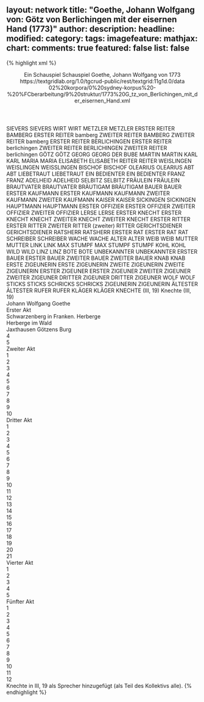 layout: network
title: "Goethe, Johann Wolfgang von: Götz von Berlichingen mit der eisernen Hand (1773)"
author:
description:
headline:
modified:
category:
tags:
imagefeature:
mathjax:
chart:
comments: true
featured: false
list: false
---
{% highlight xml %}
<?xml-model href="https://raw.githubusercontent.com/DLiNa/project/master/rules/lina.rnc"?><?xml-model href="https://raw.githubusercontent.com/DLiNa/project/master/rules/lina.sch"?>
<play xmlns="http://lina.digital">
	<header>
		<title>Götz von Berlichingen mit der eisernen Hand</title>
		<subtitle>Ein Schauspiel</subtitle>  
		<genretitle>Schauspiel</genretitle>
		<author>Goethe, Johann Wolfgang von</author>
		<date when="1773" type="print">1773</date>
		<source n="1">https://textgridlab.org/1.0/tgcrud-public/rest/textgrid:11g1d.0/data</source>
		<source n="2">02%20korpora/0%20sydney-korpus%20-%20%FCberarbeitung/9%20struktur/1773%20G_tz_von_Berlichingen_mit_der_eisernen_Hand.xml</source>
	</header>
	<personae>
		<character>
			<name>SIEVERS</name>
			<alias xml:id="sievers">
				<name>SIEVERS</name>
			</alias>
		</character>
		<character>
			<name>WIRT</name>
			<alias xml:id="wirt">
				<name>WIRT</name>
			</alias>
		</character>
		<character>
			<name>METZLER</name>
			<alias xml:id="metzler">
				<name>METZLER</name>
			</alias>
		</character>
		<character>
			<name>ERSTER REITER BAMBERG</name>
			<alias xml:id="erster_reiter_bamberg">
				<name>ERSTER REITER bamberg</name>
			</alias>
		</character>
		<character>
			<name>ZWEITER REITER BAMBERG</name>
			<alias xml:id="zweiter_reiter_bamberg">
				<name>ZWEITER REITER bamberg</name>
			</alias>
		</character>
		<character>
			<name>ERSTER REITER BERLICHINGEN</name>
			<alias xml:id="erster_reiter_berlichingen">
				<name>ERSTER REITER berlichingen</name>
			</alias>
		</character>
		<character>
			<name>ZWEITER REITER BERLICHINGEN</name>
			<alias xml:id="zweiter_reiter_berlichingen">
				<name>ZWEITER REITER berlichingen</name>
			</alias>
		</character>
		<character>
			<name>GÖTZ</name>
			<alias xml:id="götz">
				<name>GÖTZ</name>
			</alias>
		</character>
		<character>
			<name>GEORG</name>
			<alias xml:id="georg">
				<name>GEORG</name>
			</alias>
			<alias xml:id="der_bube">
				<name>DER BUBE</name>
			</alias>
		</character>
		<character>
			<name>MARTIN</name>
			<alias xml:id="martin">
				<name>MARTIN</name>
			</alias>
		</character>
		<character>
			<name>KARL</name>
			<alias xml:id="karl">
				<name>KARL</name>
			</alias>
		</character>
		<character>
			<name>MARIA</name>
			<alias xml:id="maria">
				<name>MARIA</name>
			</alias>
		</character>
		<character>
			<name>ELISABETH</name>
			<alias xml:id="elisabeth">
				<name>ELISABETH</name>
			</alias>
		</character>
		<character>
			<name>REITER</name>
			<alias xml:id="reiter">
				<name>REITER</name>
			</alias>
		</character>
		<character>
			<name>WEISLINGEN</name>
			<alias xml:id="weislingen">
				<name>WEISLINGEN</name>
			</alias>
			<alias xml:id="weisslingen">
				<name>WEISSLINGEN</name>
			</alias>
		</character>
		<character>
			<name>BISCHOF</name>
			<alias xml:id="bischof">
				<name>BISCHOF</name>
			</alias>
		</character>
		<character>
			<name>OLEARIUS</name>
			<alias xml:id="olearius">
				<name>OLEARIUS</name>
			</alias>
		</character>
		<character>
			<name>ABT</name>
			<alias xml:id="abt">
				<name>ABT</name>
			</alias>
		</character>
		<character>
			<name>LIEBETRAUT</name>
			<alias xml:id="liebetraut">
				<name>LIEBETRAUT</name>
			</alias>
		</character>
		<character>
			<name>EIN BEDIENTER</name>
			<alias xml:id="ein_bedienter">
				<name>EIN BEDIENTER</name>
			</alias>
		</character>
		<character>
			<name>FRANZ</name>
			<alias xml:id="franz">
				<name>FRANZ</name>
			</alias>
		</character>
		<character>
			<name>ADELHEID</name>
			<alias xml:id="adelheid">
				<name>ADELHEID</name>
			</alias>
		</character>
		<character>
			<name>SELBITZ</name>
			<alias xml:id="selbitz">
				<name>SELBITZ</name>
			</alias>
		</character>
		<character>
			<name>FRÄULEIN</name>
			<alias xml:id="fräulein">
				<name>FRÄULEIN</name>
			</alias>
		</character>
		<character>
			<name>BRAUTVATER</name>
			<alias xml:id="brautvater">
				<name>BRAUTVATER</name>
			</alias>
		</character>
		<character>
			<name>BRÄUTIGAM</name>
			<alias xml:id="bräutigam">
				<name>BRÄUTIGAM</name>
			</alias>
		</character>
		<character>
			<name>BAUER</name>
			<alias xml:id="bauer">
				<name>BAUER</name>
			</alias>
		</character>
		<character>
			<name>ERSTER KAUFMANN</name>
			<alias xml:id="erster_kaufmann">
				<name>ERSTER KAUFMANN</name>
			</alias>
			<alias xml:id="kaufmann">
				<name>KAUFMANN</name>
			</alias>
		</character>
		<character>
			<name>ZWEITER KAUFMANN</name>
			<alias xml:id="zweiter_kaufmann">
				<name>ZWEITER KAUFMANN</name>
			</alias>
		</character>
		<character>
			<name>KAISER</name>
			<alias xml:id="kaiser">
				<name>KAISER</name>
			</alias>
		</character>
		<character>
			<name>SICKINGEN</name>
			<alias xml:id="sickingen">
				<name>SICKINGEN</name>
			</alias>
		</character>
		<character>
			<name>HAUPTMANN</name>
			<alias xml:id="hauptmann">
				<name>HAUPTMANN</name>
			</alias>
		</character>
		<character>
			<name>ERSTER OFFIZIER</name>
			<alias xml:id="erster_offizier">
				<name>ERSTER OFFIZIER</name>
			</alias>
		</character>
		<character>
			<name>ZWEITER OFFIZIER</name>
			<alias xml:id="zweiter_offizier">
				<name>ZWEITER OFFIZIER</name>
			</alias>
		</character>
		<character>
			<name>LERSE</name>
			<alias xml:id="lerse">
				<name>LERSE</name>
			</alias>
		</character>
		<character>
			<name>ERSTER KNECHT</name>
			<alias xml:id="erster_knecht">
				<name>ERSTER KNECHT</name>
			</alias>
			<alias xml:id="knecht">
				<name>KNECHT</name>
			</alias>
		</character>
		<character>
			<name>ZWEITER KNECHT</name>
			<alias xml:id="zweiter_knecht">
				<name>ZWEITER KNECHT</name>
			</alias>
		</character>
		<character>
			<name>ERSTER RITTER</name>
			<alias xml:id="erster_ritter">
				<name>ERSTER RITTER</name>
			</alias>
		</character>
		<character>
			<name>ZWEITER RITTER</name>
			<alias xml:id="ritter">
				<name>(zweiter) RITTER</name>
			</alias>
		</character>
		<character>
			<name>GERICHTSDIENER</name>
			<alias xml:id="gerichtsdiener">
				<name>GERICHTSDIENER</name>
			</alias>
		</character>
		<character>
			<name>RATSHERR</name>
			<alias xml:id="ratsherr">
				<name>RATSHERR</name>
			</alias>
		</character>
		<character>
			<name>ERSTER RAT</name>
			<alias xml:id="erster_rat">
				<name>ERSTER RAT</name>
			</alias>
			<alias xml:id="rat">
				<name>RAT</name>
			</alias>
		</character>
		<character>
			<name>SCHREIBER</name>
			<alias xml:id="schreiber">
				<name>SCHREIBER</name>
			</alias>
		</character>
		<character>
			<name>WACHE</name>
			<alias xml:id="wache">
				<name>WACHE</name>
			</alias>
		</character>
		<character>
			<name>ALTER</name>
			<alias xml:id="alter">
				<name>ALTER</name>
			</alias>
		</character>
		<character>
			<name>WEIB</name>
			<alias xml:id="weib">
				<name>WEIB</name>
			</alias>
		</character>
		<character>
			<name>MUTTER</name>
			<alias xml:id="mutter">
				<name>MUTTER</name>
			</alias>
		</character>
		<character>
			<name>LINK</name>
			<alias xml:id="link">
				<name>LINK</name>
			</alias>
		</character>
		<character>
			<name>MAX STUMPF</name>
			<alias xml:id="max_stumpf">
				<name>MAX STUMPF</name>
			</alias>
			<alias xml:id="stumpf">
				<name>STUMPF</name>
			</alias>
		</character>
		<character>
			<name>KOHL</name>
			<alias xml:id="kohl">
				<name>KOHL</name>
			</alias>
		</character>
		<character>
			<name>WILD</name>
			<alias xml:id="wild">
				<name>WILD</name>
			</alias>
		</character>
		<character>
			<name>LINZ</name>
			<alias xml:id="linz">
				<name>LINZ</name>
			</alias>
		</character>
		<character>
			<name>BOTE</name>
			<alias xml:id="bote">
				<name>BOTE</name>
			</alias>
		</character>
		<character>
			<name>UNBEKANNTER</name>
			<alias xml:id="unbekannter">
				<name>UNBEKANNTER</name>
			</alias>
		</character>
		<character>
			<name>ERSTER BAUER</name>
			<alias xml:id="erster_bauer">
				<name>ERSTER BAUER</name>
			</alias>
		</character>
		<character>
			<name>ZWEITER BAUER</name>
			<alias xml:id="zweiter_bauer">
				<name>ZWEITER BAUER</name>
			</alias>
		</character>
		<character>
			<name>KNAB</name>
			<alias xml:id="knab">
				<name>KNAB</name>
			</alias>
		</character>
		<character>
			<name>ERSTE ZIGEUNERIN</name>
			<alias xml:id="erste_zigeunerin">
				<name>ERSTE ZIGEUNERIN</name>
			</alias>
		</character>
		<character>
			<name>ZWEITE ZIGEUNERIN</name>
			<alias xml:id="zweite_zigeunerin">
				<name>ZWEITE ZIGEUNERIN</name>
			</alias>
		</character>
		<character>
			<name>ERSTER ZIGEUNER</name>
			<alias xml:id="erster_zigeuner">
				<name>ERSTER ZIGEUNER</name>
			</alias>
		</character>
		<character>
			<name>ZWEITER ZIGEUNER</name>
			<alias xml:id="zweiter_zigeuner">
				<name>ZWEITER ZIGEUNER</name>
			</alias>
		</character>
		<character>
			<name>DRITTER ZIGEUNER</name>
			<alias xml:id="dritter_zigeuner">
				<name>DRITTER ZIGEUNER</name>
			</alias>
		</character>
		<character>
			<name>WOLF</name>
			<alias xml:id="wolf">
				<name>WOLF</name>
			</alias>
		</character>
		<character>
			<name>STICKS</name>
			<alias xml:id="sticks">
				<name>STICKS</name>
			</alias>
		</character>
		<character>
			<name>SCHRICKS</name>
			<alias xml:id="schricks">
				<name>SCHRICKS</name>
			</alias>
		</character>
		<character>
			<name>ZIGEUNERIN</name>
			<alias xml:id="zigeunerin">
				<name>ZIGEUNERIN</name>
			</alias>
		</character>
		<character>
			<name>ÄLTESTER</name>
			<alias xml:id="ältester">
				<name>ÄLTESTER</name>
			</alias>
		</character>
		<character>
			<name>RUFER</name>
			<alias xml:id="rufer">
				<name>RUFER</name>
			</alias>
		</character>
		<character>
			<name>KLÄGER</name>
			<alias xml:id="kläger">
				<name>KLÄGER</name>
			</alias>
		</character>
		<character>
			<name>KNECHTE (III, 19)</name>
			<alias xml:id="knechte_III19">
				<name>Knechte (III, 19)</name>
			</alias>
		</character>
	</personae>
	<text>
		<div>
			<head>Johann Wolfgang Goethe</head>
		</div>
		<div>
			<head>Erster Akt</head>
			<div>
				<head>Schwarzenberg in Franken. Herberge</head>
				<sp who="#sievers">
					<amount n="16" unit="speech_acts"/>
					<amount n="254" unit="words"/>
					<amount n="13" unit="lines"/>
					<amount n="1528" unit="chars"/>
				</sp>
				<sp who="#wirt">
					<amount n="2" unit="speech_acts"/>
					<amount n="40" unit="words"/>
					<amount n="1" unit="lines"/>
					<amount n="271" unit="chars"/>
				</sp>
				<sp who="#metzler">
					<amount n="12" unit="speech_acts"/>
					<amount n="204" unit="words"/>
					<amount n="8" unit="lines"/>
					<amount n="1248" unit="chars"/>
				</sp>
				<sp who="#erster_reiter_bamberg">
					<amount n="1" unit="speech_acts"/>
					<amount n="13" unit="words"/>
					<amount n="1" unit="lines"/>
					<amount n="75" unit="chars"/>
				</sp>
				<sp who="#zweiter_reiter_bamberg">
					<amount n="2" unit="speech_acts"/>
					<amount n="14" unit="words"/>
					<amount n="2" unit="lines"/>
					<amount n="94" unit="chars"/>
				</sp>
				<sp who="#erster_reiter_berlichingen">
					<amount n="5" unit="speech_acts"/>
					<amount n="37" unit="words"/>
					<amount n="5" unit="lines"/>
					<amount n="180" unit="chars"/>
				</sp>
				<sp who="#zweiter_reiter_berlichingen">
					<amount n="3" unit="speech_acts"/>
					<amount n="34" unit="words"/>
					<amount n="3" unit="lines"/>
					<amount n="195" unit="chars"/>
				</sp>
			</div>
			<div>
				<head>Herberge im Wald</head>
				<sp who="#götz">
					<amount n="36" unit="speech_acts"/>
					<amount n="634" unit="words"/>
					<amount n="27" unit="lines"/>
					<amount n="3790" unit="chars"/>
				</sp>
				<sp who="#der_bube">
					<amount n="1" unit="speech_acts"/>
					<amount n="2" unit="words"/>
					<amount n="1" unit="lines"/>
					<amount n="16" unit="chars"/>
				</sp>
				<sp who="#georg">
					<amount n="17" unit="speech_acts"/>
					<amount n="283" unit="words"/>
					<amount n="11" unit="lines"/>
					<amount n="1693" unit="chars"/>
				</sp>
				<sp who="#martin">
					<amount n="28" unit="speech_acts"/>
					<amount n="983" unit="words"/>
					<amount n="11" unit="lines"/>
					<amount n="6071" unit="chars"/>
				</sp>
			</div>
			<div>
				<head>Jaxthausen Götzens Burg</head>
				<sp who="#karl">
					<amount n="35" unit="speech_acts"/>
					<amount n="321" unit="words"/>
					<amount n="32" unit="lines"/>
					<amount n="1732" unit="chars"/>
				</sp>
				<sp who="#maria">
					<amount n="22" unit="speech_acts"/>
					<amount n="292" unit="words"/>
					<amount n="17" unit="lines"/>
					<amount n="1727" unit="chars"/>
				</sp>
				<sp who="#elisabeth">
					<amount n="18" unit="speech_acts"/>
					<amount n="294" unit="words"/>
					<amount n="13" unit="lines"/>
					<amount n="1791" unit="chars"/>
				</sp>
				<sp who="#reiter">
					<amount n="9" unit="speech_acts"/>
					<amount n="280" unit="words"/>
					<amount n="6" unit="lines"/>
					<amount n="1714" unit="chars"/>
				</sp>
				<sp who="#weislingen">
					<amount n="18" unit="speech_acts"/>
					<amount n="249" unit="words"/>
					<amount n="17" unit="lines"/>
					<amount n="1528" unit="chars"/>
				</sp>
				<sp who="#götz">
					<amount n="34" unit="speech_acts"/>
					<amount n="1399" unit="words"/>
					<amount n="14" unit="lines"/>
					<amount n="8581" unit="chars"/>
				</sp>
				<sp who="#weisslingen">
					<amount n="2" unit="speech_acts"/>
					<amount n="170" unit="words"/>
					<amount n="1042" unit="chars"/>
				</sp>
			</div>
			<div>
				<head>4</head>
				<sp who="#bischof">
					<amount n="16" unit="speech_acts"/>
					<amount n="318" unit="words"/>
					<amount n="10" unit="lines"/>
					<amount n="2088" unit="chars"/>
				</sp>
				<sp who="#olearius">
					<amount n="26" unit="speech_acts"/>
					<amount n="561" unit="words"/>
					<amount n="15" unit="lines"/>
					<amount n="3689" unit="chars"/>
				</sp>
				<sp who="#abt">
					<amount n="17" unit="speech_acts"/>
					<amount n="140" unit="words"/>
					<amount n="16" unit="lines"/>
					<amount n="760" unit="chars"/>
				</sp>
				<sp who="#liebetraut">
					<amount n="19" unit="speech_acts"/>
					<amount n="281" unit="words"/>
					<amount n="13" unit="lines"/>
					<amount n="1757" unit="chars"/>
				</sp>
				<sp who="#ein_bedienter">
					<amount n="1" unit="speech_acts"/>
					<amount n="9" unit="words"/>
					<amount n="1" unit="lines"/>
					<amount n="67" unit="chars"/>
				</sp>
			</div>
			<div>
				<head>5</head>
				<sp who="#maria">
					<amount n="10" unit="speech_acts"/>
					<amount n="196" unit="words"/>
					<amount n="5" unit="lines"/>
					<amount n="1188" unit="chars"/>
				</sp>
				<sp who="#weislingen">
					<amount n="29" unit="speech_acts"/>
					<amount n="562" unit="words"/>
					<amount n="23" unit="lines"/>
					<amount n="3472" unit="chars"/>
				</sp>
				<sp who="#götz">
					<amount n="9" unit="speech_acts"/>
					<amount n="450" unit="words"/>
					<amount n="4" unit="lines"/>
					<amount n="2809" unit="chars"/>
				</sp>
				<sp who="#elisabeth">
					<amount n="3" unit="speech_acts"/>
					<amount n="35" unit="words"/>
					<amount n="2" unit="lines"/>
					<amount n="185" unit="chars"/>
				</sp>
				<sp who="#franz">
					<amount n="17" unit="speech_acts"/>
					<amount n="744" unit="words"/>
					<amount n="5" unit="lines"/>
					<amount n="4532" unit="chars"/>
				</sp>
			</div>
		</div>
		<div>
			<head>Zweiter Akt</head>
			<div>
				<head>1</head>
				<sp who="#liebetraut">
					<amount n="13" unit="speech_acts"/>
					<amount n="432" unit="words"/>
					<amount n="26" unit="lines"/>
					<amount n="2650" unit="chars"/>
				</sp>
				<sp who="#adelheid">
					<amount n="12" unit="speech_acts"/>
					<amount n="96" unit="words"/>
					<amount n="11" unit="lines"/>
					<amount n="604" unit="chars"/>
				</sp>
				<sp who="#bischof">
					<amount n="12" unit="speech_acts"/>
					<amount n="102" unit="words"/>
					<amount n="11" unit="lines"/>
					<amount n="601" unit="chars"/>
				</sp>
			</div>
			<div>
				<head>2</head>
				<sp who="#selbitz">
					<amount n="7" unit="speech_acts"/>
					<amount n="59" unit="words"/>
					<amount n="7" unit="lines"/>
					<amount n="355" unit="chars"/>
				</sp>
				<sp who="#götz">
					<amount n="6" unit="speech_acts"/>
					<amount n="143" unit="words"/>
					<amount n="2" unit="lines"/>
					<amount n="852" unit="chars"/>
				</sp>
			</div>
			<div>
				<head>3</head>
				<sp who="#adelheid">
					<amount n="10" unit="speech_acts"/>
					<amount n="82" unit="words"/>
					<amount n="9" unit="lines"/>
					<amount n="513" unit="chars"/>
				</sp>
				<sp who="#fräulein">
					<amount n="5" unit="speech_acts"/>
					<amount n="173" unit="words"/>
					<amount n="3" unit="lines"/>
					<amount n="1023" unit="chars"/>
				</sp>
				<sp who="#liebetraut">
					<amount n="5" unit="speech_acts"/>
					<amount n="239" unit="words"/>
					<amount n="2" unit="lines"/>
					<amount n="1465" unit="chars"/>
				</sp>
			</div>
			<div>
				<head>4</head>
				<sp who="#götz">
					<amount n="6" unit="speech_acts"/>
					<amount n="93" unit="words"/>
					<amount n="4" unit="lines"/>
					<amount n="583" unit="chars"/>
				</sp>
				<sp who="#georg">
					<amount n="3" unit="speech_acts"/>
					<amount n="43" unit="words"/>
					<amount n="2" unit="lines"/>
					<amount n="252" unit="chars"/>
				</sp>
				<sp who="#selbitz">
					<amount n="3" unit="speech_acts"/>
					<amount n="47" unit="words"/>
					<amount n="2" unit="lines"/>
					<amount n="271" unit="chars"/>
				</sp>
			</div>
			<div>
				<head>5</head>
				<sp who="#bischof">
					<amount n="7" unit="speech_acts"/>
					<amount n="233" unit="words"/>
					<amount n="1" unit="lines"/>
					<amount n="1455" unit="chars"/>
				</sp>
				<sp who="#weislingen">
					<amount n="10" unit="speech_acts"/>
					<amount n="61" unit="words"/>
					<amount n="10" unit="lines"/>
					<amount n="340" unit="chars"/>
				</sp>
				<sp who="#franz">
					<amount n="3" unit="speech_acts"/>
					<amount n="29" unit="words"/>
					<amount n="3" unit="lines"/>
					<amount n="172" unit="chars"/>
				</sp>
			</div>
			<div>
				<head>6</head>
				<sp who="#fräulein">
					<amount n="4" unit="speech_acts"/>
					<amount n="36" unit="words"/>
					<amount n="3" unit="lines"/>
					<amount n="217" unit="chars"/>
				</sp>
				<sp who="#adelheid">
					<amount n="25" unit="speech_acts"/>
					<amount n="498" unit="words"/>
					<amount n="15" unit="lines"/>
					<amount n="3062" unit="chars"/>
				</sp>
				<sp who="#weislingen">
					<amount n="20" unit="speech_acts"/>
					<amount n="162" unit="words"/>
					<amount n="18" unit="lines"/>
					<amount n="893" unit="chars"/>
				</sp>
				<sp who="#franz">
					<amount n="2" unit="speech_acts"/>
					<amount n="15" unit="words"/>
					<amount n="2" unit="lines"/>
					<amount n="84" unit="chars"/>
				</sp>
			</div>
			<div>
				<head>7</head>
				<sp who="#weislingen">
					<amount n="4" unit="speech_acts"/>
					<amount n="124" unit="words"/>
					<amount n="3" unit="lines"/>
					<amount n="776" unit="chars"/>
				</sp>
				<sp who="#franz">
					<amount n="3" unit="speech_acts"/>
					<amount n="18" unit="words"/>
					<amount n="3" unit="lines"/>
					<amount n="114" unit="chars"/>
				</sp>
			</div>
			<div>
				<head>8</head>
				<sp who="#selbitz">
					<amount n="4" unit="speech_acts"/>
					<amount n="44" unit="words"/>
					<amount n="4" unit="lines"/>
					<amount n="267" unit="chars"/>
				</sp>
				<sp who="#götz">
					<amount n="6" unit="speech_acts"/>
					<amount n="40" unit="words"/>
					<amount n="5" unit="lines"/>
					<amount n="226" unit="chars"/>
				</sp>
				<sp who="#georg">
					<amount n="7" unit="speech_acts"/>
					<amount n="369" unit="words"/>
					<amount n="1" unit="lines"/>
					<amount n="2252" unit="chars"/>
				</sp>
			</div>
			<div>
				<head>9</head>
				<sp who="#adelheid">
					<amount n="14" unit="speech_acts"/>
					<amount n="562" unit="words"/>
					<amount n="5" unit="lines"/>
					<amount n="3575" unit="chars"/>
				</sp>
				<sp who="#weislingen">
					<amount n="14" unit="speech_acts"/>
					<amount n="309" unit="words"/>
					<amount n="10" unit="lines"/>
					<amount n="1910" unit="chars"/>
				</sp>
			</div>
			<div>
				<head>10</head>
				<sp who="#götz">
					<amount n="11" unit="speech_acts"/>
					<amount n="96" unit="words"/>
					<amount n="10" unit="lines"/>
					<amount n="560" unit="chars"/>
				</sp>
				<sp who="#brautvater">
					<amount n="13" unit="speech_acts"/>
					<amount n="305" unit="words"/>
					<amount n="7" unit="lines"/>
					<amount n="1878" unit="chars"/>
				</sp>
				<sp who="#bräutigam">
					<amount n="7" unit="speech_acts"/>
					<amount n="67" unit="words"/>
					<amount n="6" unit="lines"/>
					<amount n="390" unit="chars"/>
				</sp>
				<sp who="#selbitz">
					<amount n="5" unit="speech_acts"/>
					<amount n="26" unit="words"/>
					<amount n="5" unit="lines"/>
					<amount n="162" unit="chars"/>
				</sp>
				<sp who="#georg">
					<amount n="2" unit="speech_acts"/>
					<amount n="21" unit="words"/>
					<amount n="2" unit="lines"/>
					<amount n="120" unit="chars"/>
				</sp>
				<sp who="#bauer">
					<amount n="1" unit="speech_acts"/>
					<amount n="9" unit="words"/>
					<amount n="1" unit="lines"/>
					<amount n="60" unit="chars"/>
				</sp>
			</div>
		</div>
		<div>
			<head>Dritter Akt</head>
			<div>
				<head>1</head>
				<sp who="#erster_kaufmann">
					<amount n="4" unit="speech_acts"/>
					<amount n="33" unit="words"/>
					<amount n="4" unit="lines"/>
					<amount n="206" unit="chars"/>
				</sp>
				<sp who="#zweiter_kaufmann">
					<amount n="3" unit="speech_acts"/>
					<amount n="13" unit="words"/>
					<amount n="3" unit="lines"/>
					<amount n="65" unit="chars"/>
				</sp>
				<sp who="#kaiser">
					<amount n="9" unit="speech_acts"/>
					<amount n="250" unit="words"/>
					<amount n="4" unit="lines"/>
					<amount n="1503" unit="chars"/>
				</sp>
				<sp who="#kaufmann">
					<amount n="3" unit="speech_acts"/>
					<amount n="81" unit="words"/>
					<amount n="1" unit="lines"/>
					<amount n="556" unit="chars"/>
				</sp>
				<sp who="#weislingen">
					<amount n="6" unit="speech_acts"/>
					<amount n="277" unit="words"/>
					<amount n="3" unit="lines"/>
					<amount n="1842" unit="chars"/>
				</sp>
				<sp who="#erster_kaufmann #zweiter_kaufmann">
					<amount n="1" unit="speech_acts"/>
					<amount n="6" unit="words"/>
					<amount n="1" unit="lines"/>
					<amount n="32" unit="chars"/>
				</sp>
			</div>
			<div>
				<head>2</head>
				<sp who="#sickingen">
					<amount n="6" unit="speech_acts"/>
					<amount n="107" unit="words"/>
					<amount n="3" unit="lines"/>
					<amount n="616" unit="chars"/>
				</sp>
				<sp who="#götz">
					<amount n="5" unit="speech_acts"/>
					<amount n="94" unit="words"/>
					<amount n="4" unit="lines"/>
					<amount n="589" unit="chars"/>
				</sp>
			</div>
			<div>
				<head>3</head>
				<sp who="#hauptmann">
					<amount n="4" unit="speech_acts"/>
					<amount n="67" unit="words"/>
					<amount n="2" unit="lines"/>
					<amount n="415" unit="chars"/>
				</sp>
				<sp who="#erster_offizier">
					<amount n="2" unit="speech_acts"/>
					<amount n="63" unit="words"/>
					<amount n="398" unit="chars"/>
				</sp>
				<sp who="#zweiter_offizier">
					<amount n="4" unit="speech_acts"/>
					<amount n="39" unit="words"/>
					<amount n="3" unit="lines"/>
					<amount n="229" unit="chars"/>
				</sp>
			</div>
			<div>
				<head>4</head>
				<sp who="#sickingen">
					<amount n="9" unit="speech_acts"/>
					<amount n="131" unit="words"/>
					<amount n="8" unit="lines"/>
					<amount n="804" unit="chars"/>
				</sp>
				<sp who="#götz">
					<amount n="7" unit="speech_acts"/>
					<amount n="355" unit="words"/>
					<amount n="2" unit="lines"/>
					<amount n="2240" unit="chars"/>
				</sp>
			</div>
			<div>
				<head>5</head>
				<sp who="#adelheid">
					<amount n="8" unit="speech_acts"/>
					<amount n="69" unit="words"/>
					<amount n="7" unit="lines"/>
					<amount n="399" unit="chars"/>
				</sp>
				<sp who="#franz">
					<amount n="7" unit="speech_acts"/>
					<amount n="112" unit="words"/>
					<amount n="5" unit="lines"/>
					<amount n="662" unit="chars"/>
				</sp>
			</div>
			<div>
				<head>6</head>
				<sp who="#georg">
					<amount n="4" unit="speech_acts"/>
					<amount n="50" unit="words"/>
					<amount n="3" unit="lines"/>
					<amount n="315" unit="chars"/>
				</sp>
				<sp who="#götz">
					<amount n="18" unit="speech_acts"/>
					<amount n="320" unit="words"/>
					<amount n="10" unit="lines"/>
					<amount n="1987" unit="chars"/>
				</sp>
				<sp who="#lerse">
					<amount n="13" unit="speech_acts"/>
					<amount n="214" unit="words"/>
					<amount n="9" unit="lines"/>
					<amount n="1310" unit="chars"/>
				</sp>
			</div>
			<div>
				<head>7</head>
				<sp who="#erster_knecht">
					<amount n="8" unit="speech_acts"/>
					<amount n="91" unit="words"/>
					<amount n="7" unit="lines"/>
					<amount n="509" unit="chars"/>
				</sp>
				<sp who="#zweiter_knecht">
					<amount n="7" unit="speech_acts"/>
					<amount n="110" unit="words"/>
					<amount n="4" unit="lines"/>
					<amount n="632" unit="chars"/>
				</sp>
				<sp who="#götz">
					<amount n="3" unit="speech_acts"/>
					<amount n="50" unit="words"/>
					<amount n="2" unit="lines"/>
					<amount n="271" unit="chars"/>
				</sp>
				<sp who="#knecht">
					<amount n="2" unit="speech_acts"/>
					<amount n="13" unit="words"/>
					<amount n="2" unit="lines"/>
					<amount n="80" unit="chars"/>
				</sp>
				<sp who="#georg">
					<amount n="1" unit="speech_acts"/>
					<amount n="27" unit="words"/>
					<amount n="160" unit="chars"/>
				</sp>
			</div>
			<div>
				<head>8</head>
				<sp who="#erster_ritter">
					<amount n="1" unit="speech_acts"/>
					<amount n="7" unit="words"/>
					<amount n="1" unit="lines"/>
					<amount n="36" unit="chars"/>
				</sp>
				<sp who="#hauptmann">
					<amount n="3" unit="speech_acts"/>
					<amount n="46" unit="words"/>
					<amount n="2" unit="lines"/>
					<amount n="283" unit="chars"/>
				</sp>
				<sp who="#ritter">
					<amount n="2" unit="speech_acts"/>
					<amount n="48" unit="words"/>
					<amount n="1" unit="lines"/>
					<amount n="265" unit="chars"/>
				</sp>
			</div>
			<div>
				<head>9</head>
				<sp who="#götz">
					<amount n="5" unit="speech_acts"/>
					<amount n="28" unit="words"/>
					<amount n="5" unit="lines"/>
					<amount n="186" unit="chars"/>
				</sp>
				<sp who="#selbitz">
					<amount n="4" unit="speech_acts"/>
					<amount n="25" unit="words"/>
					<amount n="4" unit="lines"/>
					<amount n="135" unit="chars"/>
				</sp>
			</div>
			<div>
				<head>10</head>
				<sp who="#hauptmann">
					<amount n="3" unit="speech_acts"/>
					<amount n="104" unit="words"/>
					<amount n="1" unit="lines"/>
					<amount n="611" unit="chars"/>
				</sp>
				<sp who="#ritter">
					<amount n="3" unit="speech_acts"/>
					<amount n="61" unit="words"/>
					<amount n="1" unit="lines"/>
					<amount n="351" unit="chars"/>
				</sp>
			</div>
			<div>
				<head>11</head>
				<sp who="#götz">
					<amount n="2" unit="speech_acts"/>
					<amount n="76" unit="words"/>
					<amount n="1" unit="lines"/>
					<amount n="449" unit="chars"/>
				</sp>
				<sp who="#selbitz">
					<amount n="1" unit="speech_acts"/>
					<amount n="13" unit="words"/>
					<amount n="1" unit="lines"/>
					<amount n="71" unit="chars"/>
				</sp>
			</div>
			<div>
				<head>12</head>
				<sp who="#hauptmann">
					<amount n="3" unit="speech_acts"/>
					<amount n="34" unit="words"/>
					<amount n="2" unit="lines"/>
					<amount n="196" unit="chars"/>
				</sp>
				<sp who="#ritter">
					<amount n="2" unit="speech_acts"/>
					<amount n="56" unit="words"/>
					<amount n="338" unit="chars"/>
				</sp>
				<sp who="#selbitz">
					<amount n="18" unit="speech_acts"/>
					<amount n="128" unit="words"/>
					<amount n="17" unit="lines"/>
					<amount n="788" unit="chars"/>
				</sp>
				<sp who="#lerse">
					<amount n="2" unit="speech_acts"/>
					<amount n="52" unit="words"/>
					<amount n="314" unit="chars"/>
				</sp>
				<sp who="#erster_knecht">
					<amount n="4" unit="speech_acts"/>
					<amount n="20" unit="words"/>
					<amount n="4" unit="lines"/>
					<amount n="119" unit="chars"/>
				</sp>
				<sp who="#zweiter_knecht">
					<amount n="1" unit="speech_acts"/>
					<amount n="18" unit="words"/>
					<amount n="1" unit="lines"/>
					<amount n="105" unit="chars"/>
				</sp>
				<sp who="#knecht">
					<amount n="11" unit="speech_acts"/>
					<amount n="134" unit="words"/>
					<amount n="10" unit="lines"/>
					<amount n="754" unit="chars"/>
				</sp>
				<sp who="#götz">
					<amount n="5" unit="speech_acts"/>
					<amount n="180" unit="words"/>
					<amount n="2" unit="lines"/>
					<amount n="1107" unit="chars"/>
				</sp>
				<sp who="#georg">
					<amount n="1" unit="speech_acts"/>
					<amount n="38" unit="words"/>
					<amount n="202" unit="chars"/>
				</sp>
			</div>
			<div>
				<head>13</head>
				<sp who="#hauptmann">
					<amount n="1" unit="speech_acts"/>
					<amount n="72" unit="words"/>
					<amount n="460" unit="chars"/>
				</sp>
			</div>
			<div>
				<head>14</head>
				<sp who="#götz">
					<amount n="5" unit="speech_acts"/>
					<amount n="109" unit="words"/>
					<amount n="4" unit="lines"/>
					<amount n="631" unit="chars"/>
				</sp>
				<sp who="#maria">
					<amount n="1" unit="speech_acts"/>
					<amount n="31" unit="words"/>
					<amount n="220" unit="chars"/>
				</sp>
				<sp who="#sickingen">
					<amount n="5" unit="speech_acts"/>
					<amount n="17" unit="words"/>
					<amount n="5" unit="lines"/>
					<amount n="83" unit="chars"/>
				</sp>
			</div>
			<div>
				<head>15</head>
				<sp who="#hauptmann">
					<amount n="2" unit="speech_acts"/>
					<amount n="29" unit="words"/>
					<amount n="1" unit="lines"/>
					<amount n="178" unit="chars"/>
				</sp>
				<sp who="#ritter">
					<amount n="1" unit="speech_acts"/>
					<amount n="1" unit="words"/>
					<amount n="1" unit="lines"/>
					<amount n="18" unit="chars"/>
				</sp>
			</div>
			<div>
				<head>16</head>
				<sp who="#götz">
					<amount n="23" unit="speech_acts"/>
					<amount n="456" unit="words"/>
					<amount n="16" unit="lines"/>
					<amount n="2793" unit="chars"/>
				</sp>
				<sp who="#elisabeth">
					<amount n="3" unit="speech_acts"/>
					<amount n="26" unit="words"/>
					<amount n="3" unit="lines"/>
					<amount n="138" unit="chars"/>
				</sp>
				<sp who="#sickingen">
					<amount n="4" unit="speech_acts"/>
					<amount n="42" unit="words"/>
					<amount n="3" unit="lines"/>
					<amount n="242" unit="chars"/>
				</sp>
				<sp who="#maria">
					<amount n="10" unit="speech_acts"/>
					<amount n="75" unit="words"/>
					<amount n="9" unit="lines"/>
					<amount n="498" unit="chars"/>
				</sp>
				<sp who="#georg">
					<amount n="2" unit="speech_acts"/>
					<amount n="61" unit="words"/>
					<amount n="1" unit="lines"/>
					<amount n="361" unit="chars"/>
				</sp>
				<sp who="#knecht">
					<amount n="4" unit="speech_acts"/>
					<amount n="29" unit="words"/>
					<amount n="4" unit="lines"/>
					<amount n="178" unit="chars"/>
				</sp>
			</div>
			<div>
				<head>17</head>
				<sp who="#götz">
					<amount n="5" unit="speech_acts"/>
					<amount n="69" unit="words"/>
					<amount n="4" unit="lines"/>
					<amount n="450" unit="chars"/>
				</sp>
				<sp who="#elisabeth">
					<amount n="2" unit="speech_acts"/>
					<amount n="33" unit="words"/>
					<amount n="2" unit="lines"/>
					<amount n="191" unit="chars"/>
				</sp>
				<sp who="#knecht">
					<amount n="3" unit="speech_acts"/>
					<amount n="21" unit="words"/>
					<amount n="3" unit="lines"/>
					<amount n="130" unit="chars"/>
				</sp>
			</div>
			<div>
				<head>18</head>
				<sp who="#lerse">
					<amount n="8" unit="speech_acts"/>
					<amount n="221" unit="words"/>
					<amount n="5" unit="lines"/>
					<amount n="1346" unit="chars"/>
				</sp>
				<sp who="#georg">
					<amount n="4" unit="speech_acts"/>
					<amount n="101" unit="words"/>
					<amount n="1" unit="lines"/>
					<amount n="601" unit="chars"/>
				</sp>
				<sp who="#götz">
					<amount n="4" unit="speech_acts"/>
					<amount n="41" unit="words"/>
					<amount n="3" unit="lines"/>
					<amount n="246" unit="chars"/>
				</sp>
			</div>
			<div>
				<head>19</head>
				<sp who="#götz">
					<amount n="13" unit="speech_acts"/>
					<amount n="623" unit="words"/>
					<amount n="5" unit="lines"/>
					<amount n="3902" unit="chars"/>
				</sp>
				<sp who="#elisabeth">
					<amount n="2" unit="speech_acts"/>
					<amount n="14" unit="words"/>
					<amount n="2" unit="lines"/>
					<amount n="84" unit="chars"/>
				</sp>
				<sp who="#georg #elisabeth #knechte_III19">
					<amount n="2" unit="speech_acts"/>
					<amount n="6" unit="words"/>
					<amount n="2" unit="lines"/>
					<amount n="29" unit="chars"/>
				</sp>
				<sp who="#georg">
					<amount n="6" unit="speech_acts"/>
					<amount n="52" unit="words"/>
					<amount n="5" unit="lines"/>
					<amount n="313" unit="chars"/>
				</sp>
				<sp who="#lerse">
					<amount n="2" unit="speech_acts"/>
					<amount n="30" unit="words"/>
					<amount n="1" unit="lines"/>
					<amount n="214" unit="chars"/>
				</sp>
			</div>
			<div>
				<head>20</head>
				<sp who="#götz">
					<amount n="3" unit="speech_acts"/>
					<amount n="30" unit="words"/>
					<amount n="2" unit="lines"/>
					<amount n="175" unit="chars"/>
				</sp>
				<sp who="#georg">
					<amount n="3" unit="speech_acts"/>
					<amount n="16" unit="words"/>
					<amount n="5" unit="lines"/>
					<amount n="70" unit="chars"/>
				</sp>
			</div>
			<div>
				<head>21</head>
				<sp who="#erster_knecht">
					<amount n="4" unit="speech_acts"/>
					<amount n="40" unit="words"/>
					<amount n="4" unit="lines"/>
					<amount n="227" unit="chars"/>
				</sp>
				<sp who="#zweiter_knecht">
					<amount n="3" unit="speech_acts"/>
					<amount n="22" unit="words"/>
					<amount n="3" unit="lines"/>
					<amount n="115" unit="chars"/>
				</sp>
			</div>
		</div>
		<div>
			<head>Vierter Akt</head>
			<div>
				<head>1</head>
				<sp who="#götz">
					<amount n="10" unit="speech_acts"/>
					<amount n="148" unit="words"/>
					<amount n="7" unit="lines"/>
					<amount n="898" unit="chars"/>
				</sp>
				<sp who="#elisabeth">
					<amount n="6" unit="speech_acts"/>
					<amount n="103" unit="words"/>
					<amount n="3" unit="lines"/>
					<amount n="668" unit="chars"/>
				</sp>
				<sp who="#gerichtsdiener">
					<amount n="2" unit="speech_acts"/>
					<amount n="16" unit="words"/>
					<amount n="2" unit="lines"/>
					<amount n="113" unit="chars"/>
				</sp>
			</div>
			<div>
				<head>2</head>
				<sp who="#ratsherr">
					<amount n="5" unit="speech_acts"/>
					<amount n="96" unit="words"/>
					<amount n="1" unit="lines"/>
					<amount n="585" unit="chars"/>
				</sp>
				<sp who="#erster_rat">
					<amount n="1" unit="speech_acts"/>
					<amount n="26" unit="words"/>
					<amount n="173" unit="chars"/>
				</sp>
				<sp who="#rat">
					<amount n="28" unit="speech_acts"/>
					<amount n="347" unit="words"/>
					<amount n="22" unit="lines"/>
					<amount n="2189" unit="chars"/>
				</sp>
				<sp who="#gerichtsdiener">
					<amount n="2" unit="speech_acts"/>
					<amount n="38" unit="words"/>
					<amount n="1" unit="lines"/>
					<amount n="234" unit="chars"/>
				</sp>
				<sp who="#götz">
					<amount n="28" unit="speech_acts"/>
					<amount n="673" unit="words"/>
					<amount n="16" unit="lines"/>
					<amount n="4152" unit="chars"/>
				</sp>
				<sp who="#schreiber">
					<amount n="2" unit="speech_acts"/>
					<amount n="30" unit="words"/>
					<amount n="1" unit="lines"/>
					<amount n="196" unit="chars"/>
				</sp>
				<sp who="#wache">
					<amount n="1" unit="speech_acts"/>
					<amount n="58" unit="words"/>
					<amount n="354" unit="chars"/>
				</sp>
				<sp who="#hauptmann">
					<amount n="1" unit="speech_acts"/>
					<amount n="27" unit="words"/>
					<amount n="165" unit="chars"/>
				</sp>
			</div>
			<div>
				<head>3</head>
				<sp who="#götz">
					<amount n="7" unit="speech_acts"/>
					<amount n="140" unit="words"/>
					<amount n="5" unit="lines"/>
					<amount n="916" unit="chars"/>
				</sp>
				<sp who="#sickingen">
					<amount n="7" unit="speech_acts"/>
					<amount n="384" unit="words"/>
					<amount n="2385" unit="chars"/>
				</sp>
			</div>
			<div>
				<head>4</head>
				<sp who="#adelheid">
					<amount n="25" unit="speech_acts"/>
					<amount n="338" unit="words"/>
					<amount n="18" unit="lines"/>
					<amount n="2059" unit="chars"/>
				</sp>
				<sp who="#weislingen">
					<amount n="12" unit="speech_acts"/>
					<amount n="329" unit="words"/>
					<amount n="5" unit="lines"/>
					<amount n="1997" unit="chars"/>
				</sp>
				<sp who="#franz">
					<amount n="12" unit="speech_acts"/>
					<amount n="169" unit="words"/>
					<amount n="7" unit="lines"/>
					<amount n="1034" unit="chars"/>
				</sp>
			</div>
			<div>
				<head>5</head>
				<sp who="#götz">
					<amount n="11" unit="speech_acts"/>
					<amount n="205" unit="words"/>
					<amount n="7" unit="lines"/>
					<amount n="1204" unit="chars"/>
				</sp>
				<sp who="#elisabeth">
					<amount n="5" unit="speech_acts"/>
					<amount n="157" unit="words"/>
					<amount n="2" unit="lines"/>
					<amount n="994" unit="chars"/>
				</sp>
				<sp who="#georg">
					<amount n="5" unit="speech_acts"/>
					<amount n="134" unit="words"/>
					<amount n="2" unit="lines"/>
					<amount n="863" unit="chars"/>
				</sp>
				<sp who="#lerse">
					<amount n="3" unit="speech_acts"/>
					<amount n="46" unit="words"/>
					<amount n="2" unit="lines"/>
					<amount n="298" unit="chars"/>
				</sp>
			</div>
		</div>
		<div>
			<head>Fünfter Akt</head>
			<div>
				<head>1</head>
				<sp who="#alter">
					<amount n="2" unit="speech_acts"/>
					<amount n="13" unit="words"/>
					<amount n="2" unit="lines"/>
					<amount n="87" unit="chars"/>
				</sp>
				<sp who="#weib">
					<amount n="2" unit="speech_acts"/>
					<amount n="15" unit="words"/>
					<amount n="2" unit="lines"/>
					<amount n="103" unit="chars"/>
				</sp>
				<sp who="#mutter">
					<amount n="1" unit="speech_acts"/>
					<amount n="3" unit="words"/>
					<amount n="1" unit="lines"/>
					<amount n="17" unit="chars"/>
				</sp>
				<sp who="#link">
					<amount n="17" unit="speech_acts"/>
					<amount n="179" unit="words"/>
					<amount n="13" unit="lines"/>
					<amount n="1064" unit="chars"/>
				</sp>
				<sp who="#metzler">
					<amount n="15" unit="speech_acts"/>
					<amount n="374" unit="words"/>
					<amount n="8" unit="lines"/>
					<amount n="2386" unit="chars"/>
				</sp>
				<sp who="#bauer">
					<amount n="1" unit="speech_acts"/>
					<amount n="3" unit="words"/>
					<amount n="1" unit="lines"/>
					<amount n="15" unit="chars"/>
				</sp>
			</div>
			<div>
				<head>2</head>
				<sp who="#max_stumpf">
					<amount n="1" unit="speech_acts"/>
					<amount n="46" unit="words"/>
					<amount n="246" unit="chars"/>
				</sp>
				<sp who="#kohl">
					<amount n="9" unit="speech_acts"/>
					<amount n="99" unit="words"/>
					<amount n="8" unit="lines"/>
					<amount n="633" unit="chars"/>
				</sp>
				<sp who="#götz">
					<amount n="9" unit="speech_acts"/>
					<amount n="190" unit="words"/>
					<amount n="6" unit="lines"/>
					<amount n="1193" unit="chars"/>
				</sp>
				<sp who="#wild">
					<amount n="4" unit="speech_acts"/>
					<amount n="49" unit="words"/>
					<amount n="2" unit="lines"/>
					<amount n="314" unit="chars"/>
				</sp>
				<sp who="#stumpf">
					<amount n="4" unit="speech_acts"/>
					<amount n="85" unit="words"/>
					<amount n="3" unit="lines"/>
					<amount n="516" unit="chars"/>
				</sp>
				<sp who="#metzler">
					<amount n="3" unit="speech_acts"/>
					<amount n="77" unit="words"/>
					<amount n="1" unit="lines"/>
					<amount n="461" unit="chars"/>
				</sp>
				<sp who="#link">
					<amount n="1" unit="speech_acts"/>
					<amount n="8" unit="words"/>
					<amount n="1" unit="lines"/>
					<amount n="55" unit="chars"/>
				</sp>
				<sp who="#linz">
					<amount n="1" unit="speech_acts"/>
					<amount n="9" unit="words"/>
					<amount n="1" unit="lines"/>
					<amount n="58" unit="chars"/>
				</sp>
			</div>
			<div>
				<head>3</head>
				<sp who="#weislingen">
					<amount n="4" unit="speech_acts"/>
					<amount n="64" unit="words"/>
					<amount n="3" unit="lines"/>
					<amount n="368" unit="chars"/>
				</sp>
				<sp who="#bote">
					<amount n="2" unit="speech_acts"/>
					<amount n="51" unit="words"/>
					<amount n="1" unit="lines"/>
					<amount n="369" unit="chars"/>
				</sp>
				<sp who="#franz">
					<amount n="2" unit="speech_acts"/>
					<amount n="8" unit="words"/>
					<amount n="2" unit="lines"/>
					<amount n="46" unit="chars"/>
				</sp>
			</div>
			<div>
				<head>4</head>
				<sp who="#lerse">
					<amount n="9" unit="speech_acts"/>
					<amount n="163" unit="words"/>
					<amount n="7" unit="lines"/>
					<amount n="978" unit="chars"/>
				</sp>
				<sp who="#elisabeth">
					<amount n="8" unit="speech_acts"/>
					<amount n="210" unit="words"/>
					<amount n="2" unit="lines"/>
					<amount n="1292" unit="chars"/>
				</sp>
			</div>
			<div>
				<head>5</head>
				<sp who="#götz">
					<amount n="9" unit="speech_acts"/>
					<amount n="202" unit="words"/>
					<amount n="5" unit="lines"/>
					<amount n="1270" unit="chars"/>
				</sp>
				<sp who="#unbekannter">
					<amount n="2" unit="speech_acts"/>
					<amount n="59" unit="words"/>
					<amount n="1" unit="lines"/>
					<amount n="324" unit="chars"/>
				</sp>
				<sp who="#erster_bauer">
					<amount n="1" unit="speech_acts"/>
					<amount n="8" unit="words"/>
					<amount n="1" unit="lines"/>
					<amount n="59" unit="chars"/>
				</sp>
				<sp who="#zweiter_bauer">
					<amount n="1" unit="speech_acts"/>
					<amount n="21" unit="words"/>
					<amount n="132" unit="chars"/>
				</sp>
				<sp who="#link">
					<amount n="2" unit="speech_acts"/>
					<amount n="25" unit="words"/>
					<amount n="2" unit="lines"/>
					<amount n="129" unit="chars"/>
				</sp>
				<sp who="#metzler">
					<amount n="3" unit="speech_acts"/>
					<amount n="22" unit="words"/>
					<amount n="3" unit="lines"/>
					<amount n="133" unit="chars"/>
				</sp>
				<sp who="#kohl">
					<amount n="2" unit="speech_acts"/>
					<amount n="22" unit="words"/>
					<amount n="2" unit="lines"/>
					<amount n="130" unit="chars"/>
				</sp>
				<sp who="#weislingen">
					<amount n="1" unit="speech_acts"/>
					<amount n="72" unit="words"/>
					<amount n="455" unit="chars"/>
				</sp>
			</div>
			<div>
				<head>6</head>
				<sp who="#mutter">
					<amount n="5" unit="speech_acts"/>
					<amount n="65" unit="words"/>
					<amount n="5" unit="lines"/>
					<amount n="381" unit="chars"/>
				</sp>
				<sp who="#knab">
					<amount n="2" unit="speech_acts"/>
					<amount n="11" unit="words"/>
					<amount n="2" unit="lines"/>
					<amount n="71" unit="chars"/>
				</sp>
				<sp who="#erste_zigeunerin">
					<amount n="2" unit="speech_acts"/>
					<amount n="26" unit="words"/>
					<amount n="1" unit="lines"/>
					<amount n="164" unit="chars"/>
				</sp>
				<sp who="#zweite_zigeunerin">
					<amount n="2" unit="speech_acts"/>
					<amount n="24" unit="words"/>
					<amount n="1" unit="lines"/>
					<amount n="149" unit="chars"/>
				</sp>
				<sp who="#hauptmann">
					<amount n="8" unit="speech_acts"/>
					<amount n="60" unit="words"/>
					<amount n="8" unit="lines"/>
					<amount n="343" unit="chars"/>
				</sp>
				<sp who="#erster_zigeuner">
					<amount n="1" unit="speech_acts"/>
					<amount n="7" unit="words"/>
					<amount n="1" unit="lines"/>
					<amount n="27" unit="chars"/>
				</sp>
				<sp who="#zweiter_zigeuner">
					<amount n="1" unit="speech_acts"/>
					<amount n="3" unit="words"/>
					<amount n="1" unit="lines"/>
					<amount n="22" unit="chars"/>
				</sp>
				<sp who="#dritter_zigeuner">
					<amount n="1" unit="speech_acts"/>
					<amount n="6" unit="words"/>
					<amount n="1" unit="lines"/>
					<amount n="28" unit="chars"/>
				</sp>
				<sp who="#wolf">
					<amount n="2" unit="speech_acts"/>
					<amount n="24" unit="words"/>
					<amount n="1" unit="lines"/>
					<amount n="152" unit="chars"/>
				</sp>
				<sp who="#sticks">
					<amount n="1" unit="speech_acts"/>
					<amount n="12" unit="words"/>
					<amount n="1" unit="lines"/>
					<amount n="75" unit="chars"/>
				</sp>
				<sp who="#götz">
					<amount n="3" unit="speech_acts"/>
					<amount n="39" unit="words"/>
					<amount n="2" unit="lines"/>
					<amount n="256" unit="chars"/>
				</sp>
			</div>
			<div>
				<head>7</head>
				<sp who="#hauptmann">
					<amount n="5" unit="speech_acts"/>
					<amount n="66" unit="words"/>
					<amount n="4" unit="lines"/>
					<amount n="426" unit="chars"/>
				</sp>
				<sp who="#götz">
					<amount n="5" unit="speech_acts"/>
					<amount n="45" unit="words"/>
					<amount n="4" unit="lines"/>
					<amount n="259" unit="chars"/>
				</sp>
				<sp who="#schricks">
					<amount n="1" unit="speech_acts"/>
					<amount n="8" unit="words"/>
					<amount n="1" unit="lines"/>
					<amount n="53" unit="chars"/>
				</sp>
				<sp who="#zigeunerin">
					<amount n="3" unit="speech_acts"/>
					<amount n="15" unit="words"/>
					<amount n="3" unit="lines"/>
					<amount n="89" unit="chars"/>
				</sp>
				<sp who="#wolf">
					<amount n="1" unit="speech_acts"/>
					<amount n="15" unit="words"/>
					<amount n="1" unit="lines"/>
					<amount n="117" unit="chars"/>
				</sp>
			</div>
			<div>
				<head>8</head>
				<sp who="#adelheid">
					<amount n="13" unit="speech_acts"/>
					<amount n="184" unit="words"/>
					<amount n="8" unit="lines"/>
					<amount n="1116" unit="chars"/>
				</sp>
				<sp who="#franz">
					<amount n="12" unit="speech_acts"/>
					<amount n="81" unit="words"/>
					<amount n="12" unit="lines"/>
					<amount n="425" unit="chars"/>
				</sp>
				<sp who="#lerse">
					<amount n="5" unit="speech_acts"/>
					<amount n="55" unit="words"/>
					<amount n="4" unit="lines"/>
					<amount n="379" unit="chars"/>
				</sp>
				<sp who="#elisabeth">
					<amount n="5" unit="speech_acts"/>
					<amount n="118" unit="words"/>
					<amount n="2" unit="lines"/>
					<amount n="717" unit="chars"/>
				</sp>
			</div>
			<div>
				<head>9</head>
				<sp who="#weislingen">
					<amount n="19" unit="speech_acts"/>
					<amount n="526" unit="words"/>
					<amount n="10" unit="lines"/>
					<amount n="3203" unit="chars"/>
				</sp>
				<sp who="#maria">
					<amount n="14" unit="speech_acts"/>
					<amount n="233" unit="words"/>
					<amount n="9" unit="lines"/>
					<amount n="1473" unit="chars"/>
				</sp>
				<sp who="#franz">
					<amount n="4" unit="speech_acts"/>
					<amount n="18" unit="words"/>
					<amount n="3" unit="lines"/>
					<amount n="97" unit="chars"/>
				</sp>
			</div>
			<div>
				<head>10</head>
				<sp who="#ältester">
					<amount n="9" unit="speech_acts"/>
					<amount n="180" unit="words"/>
					<amount n="6" unit="lines"/>
					<amount n="1087" unit="chars"/>
				</sp>
				<sp who="#rufer #kläger">
					<amount n="2" unit="speech_acts"/>
					<amount n="5" unit="words"/>
					<amount n="2" unit="lines"/>
					<amount n="25" unit="chars"/>
				</sp>
				<sp who="#rufer">
					<amount n="1" unit="speech_acts"/>
					<amount n="33" unit="words"/>
					<amount n="195" unit="chars"/>
				</sp>
				<sp who="#kläger">
					<amount n="5" unit="speech_acts"/>
					<amount n="88" unit="words"/>
					<amount n="2" unit="lines"/>
					<amount n="577" unit="chars"/>
				</sp>
			</div>
			<div>
				<head>11</head>
				<sp who="#maria">
					<amount n="2" unit="speech_acts"/>
					<amount n="36" unit="words"/>
					<amount n="1" unit="lines"/>
					<amount n="225" unit="chars"/>
				</sp>
				<sp who="#lerse">
					<amount n="2" unit="speech_acts"/>
					<amount n="14" unit="words"/>
					<amount n="2" unit="lines"/>
					<amount n="83" unit="chars"/>
				</sp>
			</div>
			<div>
				<head>12</head>
				<sp who="#elisabeth">
					<amount n="13" unit="speech_acts"/>
					<amount n="245" unit="words"/>
					<amount n="9" unit="lines"/>
					<amount n="1474" unit="chars"/>
				</sp>
				<sp who="#götz">
					<amount n="7" unit="speech_acts"/>
					<amount n="443" unit="words"/>
					<amount n="1" unit="lines"/>
					<amount n="2657" unit="chars"/>
				</sp>
				<sp who="#maria">
					<amount n="7" unit="speech_acts"/>
					<amount n="76" unit="words"/>
					<amount n="6" unit="lines"/>
					<amount n="469" unit="chars"/>
				</sp>
				<sp who="#lerse">
					<amount n="1" unit="speech_acts"/>
					<amount n="6" unit="words"/>
					<amount n="1" unit="lines"/>
					<amount n="53" unit="chars"/>
				</sp>
			</div>
		</div>
	</text>
	<documentation>
		<change n="1" who="dariokampkaspar">
			<path/>
			<orig/>
			<comment>Knechte in III, 19 als Sprecher hinzugefügt (als Teil des Kollektivs alle).</comment>
		</change>
	</documentation>
</play>
{% endhighlight %}